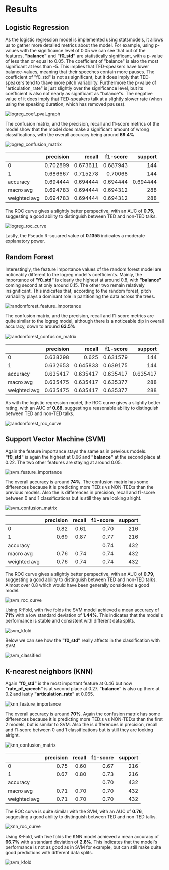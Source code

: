 # Results

## Logistic Regression

As the logistic regression model is implemented using statsmodels, it allows us to gather more detailed metrics about the model.
For example, using p-values with the significance level of 0.05 we can see that out of the features, **"balance"** and **"f0_std"** are statistically significant, with a p-value of less than or equal to 0.05. The coefficient of "balance" is also the most significant at less than -5. This implies that TED-speakers have lower balance-values, meaning that their speeches contain more pauses. The coefficient of "f0_std" is not as significant, but it does imply that TED-speakers tend to thave more pitch variability. Furthermore the p-value of "articulation_rate" is just slightly over the significance level, but its coefficient is also not nearly as significant as "balance"s. The negative value of it does imply that TED-speakers talk at a slightly slower rate (when using the speaking duration, which has removed pauses).

![logreg_coef_pval_graph](./images/logreg_coef_pval_graph.png)

The confusion matrix, and the precision, recall and f1-score metrics of the model show that the model does make a significant amount of wrong classifications, with the overall accuracy being around **69.4%**

![logreg_confusion_matrix](./images/logreg_confusion_matrix.png)

|              |   precision |   recall |   f1-score |    support |
|:-------------|------------:|---------:|-----------:|-----------:|
| 0            |    0.702899 | 0.673611 |   0.687943 | 144        |
| 1            |    0.686667 | 0.715278 |   0.70068  | 144        |
| accuracy     |    0.694444 | 0.694444 |   0.694444 |   0.694444 |
| macro avg    |    0.694783 | 0.694444 |   0.694312 | 288        |
| weighted avg |    0.694783 | 0.694444 |   0.694312 | 288        |

The ROC curve gives a slightly better perspective, with an AUC of **0.75**, suggesting a good ability to distinguish between TED and non-TED talks.

![logreg_roc_curve](./images/logreg_roc_curve.png)

Lastly, the Pseudo R-squared value of **0.1355** indicates a moderate explanatory power.

## Random Forest

Interestingly, the feature importance values of the random forest model are noticeably different to the logreg model's coefficients. Mainly, the importance of **"f0_std"** is clearly the highest at around 0.8, with **"balance"** coming second at only around 0.15. The other two remain relatively insignificant. This indicates that, according to the random forest, pitch variability plays a dominant role in partitioning the data across the trees.

![randomforest_feature_importance](./images/randomforest_feature_importance.png)

The confusion matrix, and the precision, recall and f1-score metrics are quite similar to the logreg model, although there is a noticeable dip in overall accuracy, down to around **63.5%**

![randomforest_confusion_matrix](./images/randomforest_confusion_matrix.png)

|              |   precision |   recall |   f1-score |    support |
|:-------------|------------:|---------:|-----------:|-----------:|
| 0            |    0.638298 | 0.625    |   0.631579 | 144        |
| 1            |    0.632653 | 0.645833 |   0.639175 | 144        |
| accuracy     |    0.635417 | 0.635417 |   0.635417 |   0.635417 |
| macro avg    |    0.635475 | 0.635417 |   0.635377 | 288        |
| weighted avg |    0.635475 | 0.635417 |   0.635377 | 288        |

As with the logistic regression model, the ROC curve gives a slightly better rating, with an AUC of **0.68**, suggesting a reasonable ability to distinguish between TED and non-TED talks.

![randomforest_roc_curve](./images/randomforest_roc_curve.png)

## Support Vector Machine (SVM)

Again the feature importance stays the same as in previous models. **"f0_std"** is again the highest at 0.66 and **"balance"** at the second place at 0.22. The two other features are staying at around 0.05.

![svm_feature_importance](./images/svm_feature_importance.png)

The overall accuracy is around **74%**. The confusion matrix has some differences because it is predicting more TED:s vs NON-TED:s than the previous models. Also the is differences in precision, recall and f1-score between 0 and 1 classifications but is still they are looking alright.

![svm_confusion_matrix](./images/svm_confusion_matrix.png)

|              |   precision |   recall |   f1-score |    support |
|:-------------|------------:|---------:|-----------:|-----------:|
| 0            |    0.82     | 0.61     |   0.70     | 216        |
| 1            |    0.69     | 0.87     |   0.77     | 216        |
| accuracy     |             |          |   0.74     | 432        |
| macro avg    |    0.76     | 0.74     |   0.74     | 432        |
| weighted avg |    0.76     | 0.74     |   0.74     | 432        |

The ROC curve gives a slightly better perspective, with an AUC of **0.79**, suggesting a good ability to distinguish between TED and non-TED talks. Almost over 0.8 which would have been generally considered a good model.

![svm_roc_curve](./images/svm_roc_curve.png)

Using K-Fold, with five folds the SVM model achieved a mean accuracy of **71%** with a low standard deviation of **1.44%**. This indicates that the model's performance is stable and consistent with different data splits.

![svm_kfold](./images/svm_kfold.png)

Below we can see how the **"f0_std"** really affects in the classification with SVM.

![svm_classified](./images/svm_classified.png)

## K-nearest neighbors (KNN)

Again **"f0_std"** is the most important feature at 0.46 but now **"rate_of_speech"** is at second place at 0.27. **"balance"** is also up there at 0.2 and lastly **"articulation_rate"** at 0.065.

![knn_feature_importance](./images/knn_feature_importance.png)

The overall accuracy is around **70%**. Again the confusion matrix has some differences because it is predicting more TED:s vs NON-TED:s than the first 2 models, but is similar to SVM. Also the is differences in precision, recall and f1-score between 0 and 1 classifications but is still they are looking alright.

![knn_confusion_matrix](./images/knn_confusion_matrix.png)

|              |   precision |   recall |   f1-score |    support |
|:-------------|------------:|---------:|-----------:|-----------:|
| 0            |    0.75     | 0.60     |   0.67     | 216        |
| 1            |    0.67     | 0.80     |   0.73     | 216        |
| accuracy     |             |          |   0.70     | 432        |
| macro avg    |    0.71     | 0.70     |   0.70     | 432        |
| weighted avg |    0.71     | 0.70     |   0.70     | 432        |

The ROC curve is quite similar with the SVM, with an AUC of **0.76**, suggesting a good ability to distinguish between TED and non-TED talks.

![knn_roc_curve](./images/knn_roc_curve.png)

Using K-Fold, with five folds the KNN model achieved a mean accuracy of **66.7%** with a standard deviation of **2.8%**. This indicates that the model's performance is not as good as in SVM for example, but can still make quite good predictions with different data splits.

![svm_kfold](./images/svm_kfold.png)